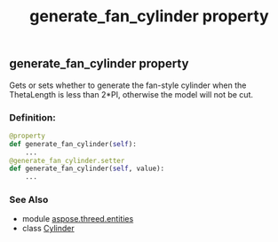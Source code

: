 ﻿---
title: generate_fan_cylinder property
second_title: Aspose.3D for Python via .NET API References
description: 
type: docs
weight: 120
url: /python-net/aspose.threed.entities/cylinder/generate_fan_cylinder/
is_root: false
---

## generate_fan_cylinder property


Gets or sets whether to generate the fan-style cylinder when the ThetaLength is less than 2*PI, otherwise the model will not be cut.
### Definition:
```python
@property
def generate_fan_cylinder(self):
    ...
@generate_fan_cylinder.setter
def generate_fan_cylinder(self, value):
    ...
```

### See Also
* module [aspose.threed.entities](../../)
* class [Cylinder](/3d/python-net/aspose.threed.entities/cylinder)
